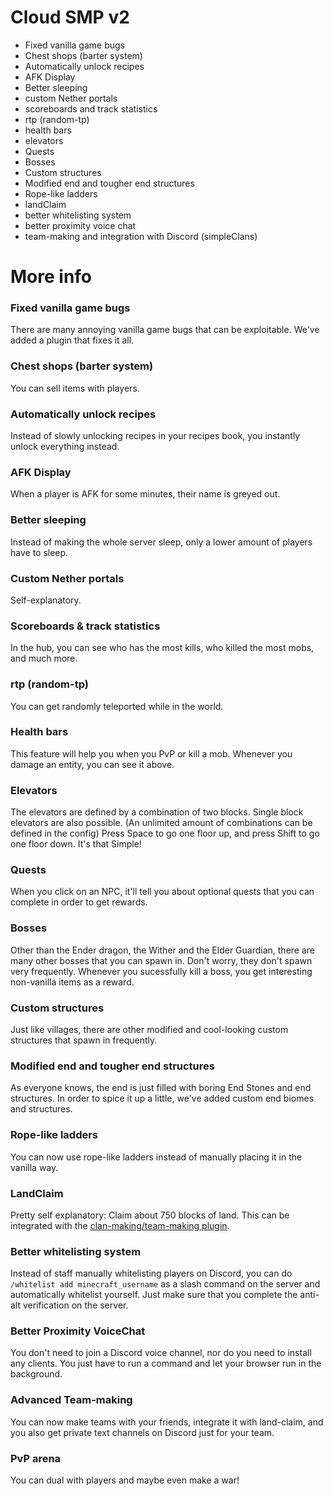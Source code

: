 # Cloud SMP v2

- Fixed vanilla game bugs
- Chest shops (barter system)
- Automatically unlock recipes
- AFK Display
- Better sleeping
- custom Nether portals
- scoreboards and track statistics
- rtp (random-tp)
- health bars
- elevators
- Quests
- Bosses
- Custom structures 
- Modified end and tougher end structures
- Rope-like ladders
- landClaim
- better whitelisting system
- better proximity voice chat
- team-making and integration with Discord (simpleClans) 

# More info

### Fixed vanilla game bugs

There are many annoying vanilla game bugs that can be exploitable. We've added a plugin that fixes it all.

### Chest shops (barter system)

You can sell items with players.

### Automatically unlock recipes

Instead of slowly unlocking recipes in your recipes book, you instantly unlock everything instead.

### AFK Display

When a player is AFK for some minutes, their name is greyed out.

### Better sleeping

Instead of making the whole server sleep, only a lower amount of players have to sleep.

### Custom Nether portals

Self-explanatory.

### Scoreboards & track statistics

In the hub, you can see who has the most kills, who killed the most mobs, and much more.

### rtp (random-tp)

You can get randomly teleported while in the world.

### Health bars

This feature will help you when you PvP or kill a mob. Whenever you damage an entity, you can see it above.

### Elevators

The elevators are defined by a combination of two blocks. Single block elevators are also possible. (An unlimited amount of combinations can be defined in the config) Press Space to go one floor up, and press Shift to go one floor down. It's that Simple!

### Quests

When you click on an NPC, it'll tell you about optional quests that you can complete in order to get rewards.

### Bosses

Other than the Ender dragon, the Wither and the Elder Guardian, there are many other bosses that you can spawn in. Don't worry, they don't spawn very frequently. Whenever you sucessfully kill a boss, you get interesting non-vanilla items as a reward.


### Custom structures 

Just like villages, there are other modified and cool-looking custom structures that spawn in frequently.

### Modified end and tougher end structures

As everyone knows, the end is just filled with boring End Stones and end structures. In order to spice it up a little, we've added custom end biomes and structures.

### Rope-like ladders

You can now use rope-like ladders instead of manually placing it in the vanilla way.

### LandClaim

Pretty self explanatory: Claim about 750 blocks of land. This can be integrated with the [clan-making/team-making plugin](#advanced-team-making).

### Better whitelisting system
 
Instead of staff manually whitelisting players on Discord, you can do `/whitelist add minecraft_username` as a slash command on the server and automatically whitelist yourself. Just make sure that you complete the anti-alt verification on the server.

### Better Proximity VoiceChat
 
 You don't need to join a Discord voice channel, nor do you need to install any clients. You just have to run a command and let your browser run in the background.
 
### Advanced Team-making

You can now make teams with your friends, integrate it with land-claim, and you also get private text channels on Discord just for your team.

### PvP arena

You can dual with players and maybe even make a war!

